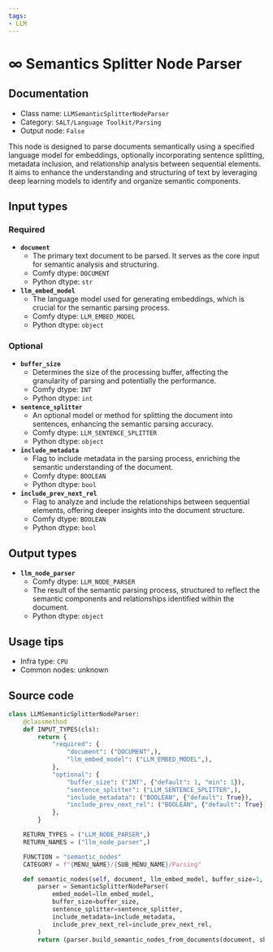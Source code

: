 ```yaml
---
tags:
- LLM
---
```


# ∞ Semantics Splitter Node Parser
## Documentation
- Class name: `LLMSemanticSplitterNodeParser`
- Category: `SALT/Language Toolkit/Parsing`
- Output node: `False`

This node is designed to parse documents semantically using a specified language model for embeddings, optionally incorporating sentence splitting, metadata inclusion, and relationship analysis between sequential elements. It aims to enhance the understanding and structuring of text by leveraging deep learning models to identify and organize semantic components.
## Input types
### Required
- **`document`**
    - The primary text document to be parsed. It serves as the core input for semantic analysis and structuring.
    - Comfy dtype: `DOCUMENT`
    - Python dtype: `str`
- **`llm_embed_model`**
    - The language model used for generating embeddings, which is crucial for the semantic parsing process.
    - Comfy dtype: `LLM_EMBED_MODEL`
    - Python dtype: `object`
### Optional
- **`buffer_size`**
    - Determines the size of the processing buffer, affecting the granularity of parsing and potentially the performance.
    - Comfy dtype: `INT`
    - Python dtype: `int`
- **`sentence_splitter`**
    - An optional model or method for splitting the document into sentences, enhancing the semantic parsing accuracy.
    - Comfy dtype: `LLM_SENTENCE_SPLITTER`
    - Python dtype: `object`
- **`include_metadata`**
    - Flag to include metadata in the parsing process, enriching the semantic understanding of the document.
    - Comfy dtype: `BOOLEAN`
    - Python dtype: `bool`
- **`include_prev_next_rel`**
    - Flag to analyze and include the relationships between sequential elements, offering deeper insights into the document structure.
    - Comfy dtype: `BOOLEAN`
    - Python dtype: `bool`
## Output types
- **`llm_node_parser`**
    - Comfy dtype: `LLM_NODE_PARSER`
    - The result of the semantic parsing process, structured to reflect the semantic components and relationships identified within the document.
    - Python dtype: `object`
## Usage tips
- Infra type: `CPU`
- Common nodes: unknown


## Source code
```python
class LLMSemanticSplitterNodeParser:
    @classmethod
    def INPUT_TYPES(cls):
        return {
            "required": {
                "document": ("DOCUMENT",),
                "llm_embed_model": ("LLM_EMBED_MODEL",),
            },
            "optional": {
                "buffer_size": ("INT", {"default": 1, "min": 1}),
                "sentence_splitter": ("LLM_SENTENCE_SPLITTER",),
                "include_metadata": ("BOOLEAN", {"default": True}),
                "include_prev_next_rel": ("BOOLEAN", {"default": True}),
            },
        }

    RETURN_TYPES = ("LLM_NODE_PARSER",)
    RETURN_NAMES = ("llm_node_parser",)

    FUNCTION = "semantic_nodes"
    CATEGORY = f"{MENU_NAME}/{SUB_MENU_NAME}/Parsing"

    def semantic_nodes(self, document, llm_embed_model, buffer_size=1, sentence_splitter=None, include_metadata=True, include_prev_next_rel=True):
        parser = SemanticSplitterNodeParser(
            embed_model=llm_embed_model,
            buffer_size=buffer_size,
            sentence_splitter=sentence_splitter,
            include_metadata=include_metadata,
            include_prev_next_rel=include_prev_next_rel,
        )
        return (parser.build_semantic_nodes_from_documents(document, show_progress=True), )

```
